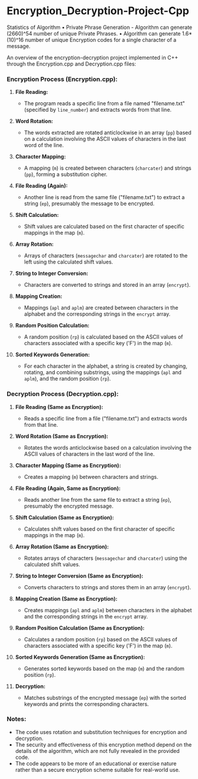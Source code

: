 # Encryption_Decryption-Project-Cpp

Statistics of Algorithm
• Private Phrase Generation - Algorithm can generate (2660)^54 number of unique Private Phrases.
• Algorithm can generate 1.6*(10)^16 number of unique Encryption codes for a single character of a message.


An overview of the encryption-decryption project implemented in C++ through the Encryption.cpp and Decryption.cpp files:

### Encryption Process (Encryption.cpp):

1. **File Reading:**
   - The program reads a specific line from a file named "filename.txt" (specified by `line_number`) and extracts words from that line.

2. **Word Rotation:**
   - The words extracted are rotated anticlockwise in an array (`pp`) based on a calculation involving the ASCII values of characters in the last word of the line.

3. **Character Mapping:**
   - A mapping (`m`) is created between characters (`charcater`) and strings (`pp`), forming a substitution cipher.

4. **File Reading (Again):**
   - Another line is read from the same file ("filename.txt") to extract a string (`ep`), presumably the message to be encrypted.

5. **Shift Calculation:**
   - Shift values are calculated based on the first character of specific mappings in the map (`m`).

6. **Array Rotation:**
   - Arrays of characters (`messagechar` and `charcater`) are rotated to the left using the calculated shift values.

7. **String to Integer Conversion:**
   - Characters are converted to strings and stored in an array (`encrypt`).

8. **Mapping Creation:**
   - Mappings (`apl` and `aplm`) are created between characters in the alphabet and the corresponding strings in the `encrypt` array.

9. **Random Position Calculation:**
   - A random position (`rp`) is calculated based on the ASCII values of characters associated with a specific key ('F') in the map (`m`).

10. **Sorted Keywords Generation:**
    - For each character in the alphabet, a string is created by changing, rotating, and combining substrings, using the mappings (`apl` and `aplm`), and the random position (`rp`).

### Decryption Process (Decryption.cpp):

1. **File Reading (Same as Encryption):**
   - Reads a specific line from a file ("filename.txt") and extracts words from that line.

2. **Word Rotation (Same as Encryption):**
   - Rotates the words anticlockwise based on a calculation involving the ASCII values of characters in the last word of the line.

3. **Character Mapping (Same as Encryption):**
   - Creates a mapping (`m`) between characters and strings.

4. **File Reading (Again, Same as Encryption):**
   - Reads another line from the same file to extract a string (`ep`), presumably the encrypted message.

5. **Shift Calculation (Same as Encryption):**
   - Calculates shift values based on the first character of specific mappings in the map (`m`).

6. **Array Rotation (Same as Encryption):**
   - Rotates arrays of characters (`messagechar` and `charcater`) using the calculated shift values.

7. **String to Integer Conversion (Same as Encryption):**
   - Converts characters to strings and stores them in an array (`encrypt`).

8. **Mapping Creation (Same as Encryption):**
   - Creates mappings (`apl` and `aplm`) between characters in the alphabet and the corresponding strings in the `encrypt` array.

9. **Random Position Calculation (Same as Encryption):**
   - Calculates a random position (`rp`) based on the ASCII values of characters associated with a specific key ('F') in the map (`m`).

10. **Sorted Keywords Generation (Same as Encryption):**
    - Generates sorted keywords based on the map (`m`) and the random position (`rp`).

11. **Decryption:**
    - Matches substrings of the encrypted message (`ep`) with the sorted keywords and prints the corresponding characters.

### Notes:
- The code uses rotation and substitution techniques for encryption and decryption.
- The security and effectiveness of this encryption method depend on the details of the algorithm, which are not fully revealed in the provided code.
- The code appears to be more of an educational or exercise nature rather than a secure encryption scheme suitable for real-world use.

